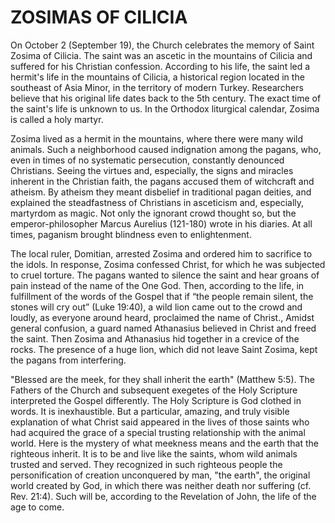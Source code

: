 # ZOSIMAS OF CILICIA

On October 2 (September 19), the Church celebrates the memory of Saint Zosima of Cilicia. The saint was an ascetic in the mountains of Cilicia and suffered for his Christian confession. According to his life, the saint led a hermit's life in the mountains of Cilicia, a historical region located in the southeast of Asia Minor, in the territory of modern Turkey. Researchers believe that his original life dates back to the 5th century. The exact time of the saint's life is unknown to us. In the Orthodox liturgical calendar, Zosima is called a holy martyr.

Zosima lived as a hermit in the mountains, where there were many wild animals. Such a neighborhood caused indignation among the pagans, who, even in times of no systematic persecution, constantly denounced Christians. Seeing the virtues and, especially, the signs and miracles inherent in the Christian faith, the pagans accused them of witchcraft and atheism. By atheism they meant disbelief in traditional pagan deities, and explained the steadfastness of Christians in asceticism and, especially, martyrdom as magic. Not only the ignorant crowd thought so, but the emperor-philosopher Marcus Aurelius (121-180) wrote in his diaries. At all times, paganism brought blindness even to enlightenment.

The local ruler, Domitian, arrested Zosima and ordered him to sacrifice to the idols. In response, Zosima confessed Christ, for which he was subjected to cruel torture. The pagans wanted to silence the saint and hear groans of pain instead of the name of the One God. Then, according to the life, in fulfillment of the words of the Gospel that if “the people remain silent, the stones will cry out” (Luke 19:40), a wild lion came out to the crowd and loudly, as everyone around heard, proclaimed the name of Christ., Amidst general confusion, a guard named Athanasius believed in Christ and freed the saint. Then Zosima and Athanasius hid together in a crevice of the rocks. The presence of a huge lion, which did not leave Saint Zosima, kept the pagans from interfering.

"Blessed are the meek, for they shall inherit the earth" (Matthew 5:5). The Fathers of the Church and subsequent exegetes of the Holy Scripture interpreted the Gospel differently. The Holy Scripture is God clothed in words. It is inexhaustible. But a particular, amazing, and truly visible explanation of what Christ said appeared in the lives of those saints who had acquired the grace of a special trusting relationship with the animal world. Here is the mystery of what meekness means and the earth that the righteous inherit. It is to be and live like the saints, whom wild animals trusted and served. They recognized in such righteous people the personification of creation unconquered by man, "the earth", the original world created by God, in which there was neither death nor suffering (cf. Rev. 21:4). Such will be, according to the Revelation of John, the life of the age to come.
